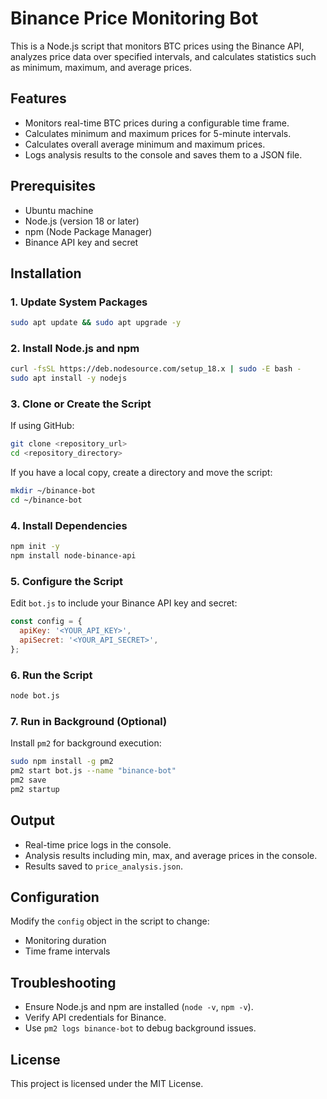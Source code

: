 
# Binance Price Monitoring Bot

This is a Node.js script that monitors BTC prices using the Binance API, analyzes price data over specified intervals, and calculates statistics such as minimum, maximum, and average prices.

## Features

- Monitors real-time BTC prices during a configurable time frame.
- Calculates minimum and maximum prices for 5-minute intervals.
- Calculates overall average minimum and maximum prices.
- Logs analysis results to the console and saves them to a JSON file.

## Prerequisites

- Ubuntu machine
- Node.js (version 18 or later)
- npm (Node Package Manager)
- Binance API key and secret

## Installation

### 1. Update System Packages
```bash
sudo apt update && sudo apt upgrade -y
```

### 2. Install Node.js and npm
```bash
curl -fsSL https://deb.nodesource.com/setup_18.x | sudo -E bash -
sudo apt install -y nodejs
```

### 3. Clone or Create the Script
If using GitHub:
```bash
git clone <repository_url>
cd <repository_directory>
```

If you have a local copy, create a directory and move the script:
```bash
mkdir ~/binance-bot
cd ~/binance-bot
```

### 4. Install Dependencies
```bash
npm init -y
npm install node-binance-api
```

### 5. Configure the Script
Edit `bot.js` to include your Binance API key and secret:
```javascript
const config = {
  apiKey: '<YOUR_API_KEY>',
  apiSecret: '<YOUR_API_SECRET>',
};
```

### 6. Run the Script
```bash
node bot.js
```

### 7. Run in Background (Optional)
Install `pm2` for background execution:
```bash
sudo npm install -g pm2
pm2 start bot.js --name "binance-bot"
pm2 save
pm2 startup
```

## Output
- Real-time price logs in the console.
- Analysis results including min, max, and average prices in the console.
- Results saved to `price_analysis.json`.

## Configuration
Modify the `config` object in the script to change:
- Monitoring duration
- Time frame intervals

## Troubleshooting
- Ensure Node.js and npm are installed (`node -v`, `npm -v`).
- Verify API credentials for Binance.
- Use `pm2 logs binance-bot` to debug background issues.

## License
This project is licensed under the MIT License.

